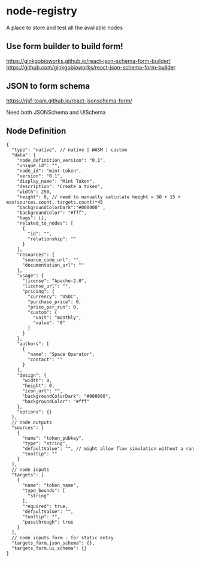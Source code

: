 # node-registry

A place to store and test all the available nodes

## Use form builder to build form!

https://ginkgobioworks.github.io/react-json-schema-form-builder/
https://github.com/ginkgobioworks/react-json-schema-form-builder

## JSON to form schema

https://rjsf-team.github.io/react-jsonschema-form/

Need both JSONSchema and UISchema

## Node Definition

```
{
  "type": "native", // native | WASM | custom
  "data": {
    "node_definition_version": "0.1",
    "unique_id": "",
    "node_id": "mint-token",
    "version": "0.1",
    "display_name": "Mint Token",
    "description": "Create a token",
    "width": 250,
    "height": 0, // need to manually calculate height = 50 + 15 + max(sources.count, targets.count)*45
    "backgroundColorDark":"#000000" ,
    "backgroundColor": "#fff",
    "tags": [],
    "related_to_nodes": [
      {
        "id": "",
        "relationship": ""
      }
    ],
    "resources": {
      "source_code_url": "",
      "documentation_url": ""
    },
    "usage": {
      "license": "Apache-2.0",
      "license_url": "",
      "pricing": {
        "currency": "USDC",
        "purchase_price": 0,
        "price_per_run": 0,
        "custom": {
          "unit": "monthly",
          "value": "0"
        }
      }
    },
    "authors": [
      {
        "name": "Space Operator",
        "contact": ""
      }
    ],
    "design": {
      "width": 0,
      "height": 0,
      "icon_url": "",
      "backgroundColorDark": "#000000",
      "backgroundColor": "#fff"
    },
    "options": {}
  },
  // node outputs
  "sources": [
    {
      "name": "token_pubkey",
      "type": "string",
      "defaultValue": "", // might allow flow simulation without a run
      "tooltip": ""
    }
  ],
  // node inputs
  "targets": [
    {
      "name": "token_name",
      "type_bounds": [
        "string"
      ],
      "required": true,
      "defaultValue": "",
      "tooltip": "",
      "passthrough": true
    }
  ],
  // node inputs form - for static entry
  "targets_form.json_schema": {},
  "targets_form.ui_schema": {}
}
```
